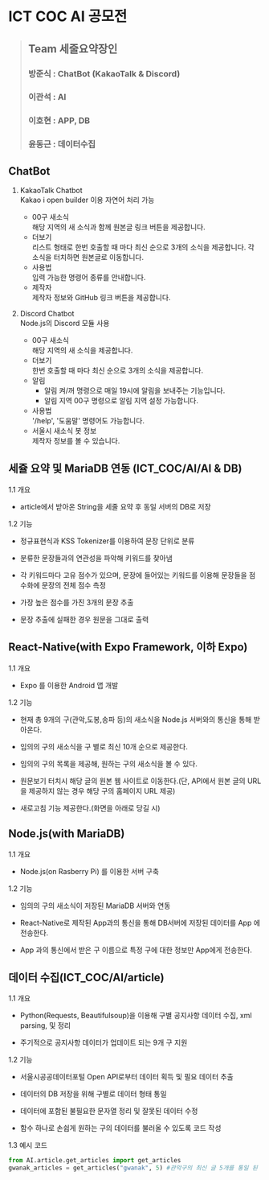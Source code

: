# ICT COC AI 공모전
> ## Team 세줄요약장인
> ### 방준식 : ChatBot (KakaoTalk & Discord)
> ### 이관석 : AI
> ### 이호현 : APP, DB
> ### 윤동근 : 데이터수집
>
## ChatBot
 1. KakaoTalk Chatbot   
 Kakao i open builder 이용 자연어 처리 가능
    * 00구 새소식   
       해당 지역의 새 소식과 함께 원본글 링크 버튼을 제공합니다.
    * 더보기   
        리스트 형태로 한번 호출할 때 마다 최신 순으로 3개의 소식을 제공합니다. 각 소식을 터치하면 원본글로 이동합니다.
    * 사용법   
        입력 가능한 명령어 종류를 안내합니다.
    * 제작자   
        제작자 정보와 GitHub 링크 버튼을 제공합니다.

 2. Discord Chatbot   
 Node.js의 Discord 모듈 사용
    * 00구 새소식   
        해당 지역의 새 소식을 제공합니다.
    * 더보기   
        한번 호출할 때 마다 최신 순으로 3개의 소식을 제공합니다.
    * 알림
        * 알림 켜/꺼 명령으로 매일 19시에 알림을 보내주는 기능입니다.
        * 알림 지역 00구 명령으로 알림 지역 설정 가능합니다.
    * 사용법   
        '/help', '도움말' 명령어도 가능합니다. 
    * 서울시 새소식 봇 정보   
        제작자 정보를 볼 수 있습니다.
        
        
        
## 세쥴 요약 및 MariaDB 연동 (ICT_COC/AI/AI & DB)

1.1 개요

 * article에서 받아온 String을 세줄 요약 후 동일 서버의 DB로 저장
 
 1.2 기능
 
 * 정규표현식과 KSS Tokenizer를 이용하여 문장 단위로 분류
 
 * 분류한 문장들과의 연관성을 파악해 키워드를 찾아냄
   
 * 각 키워드마다 고유 점수가 있으며, 문장에 들어있는 키워드를 이용해 문장들을 점수화에 문장의 전체 점수 측정
 
 * 가장 높은 점수를 가진 3개의 문장 추출
 
 * 문장 추출에 실패한 경우 원문을 그대로 출력

        
        
## React-Native(with Expo Framework, 이하 Expo)

1.1 개요

 * Expo 를 이용한 Android 앱 개발
   
1.2 기능

 * 현재 총 9개의 구(관악,도봉,송파 등)의 새소식을 Node.js 서버와의 통신을 통해 받아온다.
    
 * 임의의 구의 새소식을 구 별로 최신 10개 순으로 제공한다.
  
 * 임의의 구의 목록을 제공해, 원하는 구의 새소식을 볼 수 있다.
 
 * 원문보기 터치시 해당 글의 원본 웹 사이트로 이동한다.(단, API에서 원본 글의 URL을 제공하지 않는 경우 해당 구의 홈페이지 URL 제공)
    
 * 새로고침 기능 제공한다.(화면을 아래로 당길 시)
     
     
     
## Node.js(with MariaDB)

1.1 개요

 * Node.js(on Rasberry Pi) 를 이용한 서버 구축
 
 1.2 기능
 
 * 임의의 구의 새소식이 저장된 MariaDB 서버와 연동
 
 * React-Native로 제작된 App과의 통신을 통해 DB서버에 저장된 데이터를
   App 에 전송한다.
   
 * App 과의 통신에서 받은 구 이름으로 특정 구에 대한 정보만 App에게 전송한다.


## 데이터 수집(ICT_COC/AI/article)

1.1 개요

 * Python(Requests, Beautifulsoup)을 이용해 구별 공지사항 데이터 수집, xml parsing, 및 정리
 
 * 주기적으로 공지사항 데이터가 업데이트 되는 9개 구 지원
 
 1.2 기능
 
 * 서울시공공데이터포털 Open API로부터 데이터 획득 및 필요 데이터 추출
 
 * 데이터의 DB 저장을 위해 구별로 데이터 형태 통일
   
 * 데이터에 포함된 불필요한 문자열 정리 및 잘못된 데이터 수정
 
 * 함수 하나로 손쉽게 원하는 구의 데이터를 불러올 수 있도록 코드 작성
 
 1.3 예시 코드
 ```python
from AI.article.get_articles import get_articles
gwanak_articles = get_articles("gwanak", 5) #관악구의 최신 글 5개를 통일 된 형식으로 반환
```

